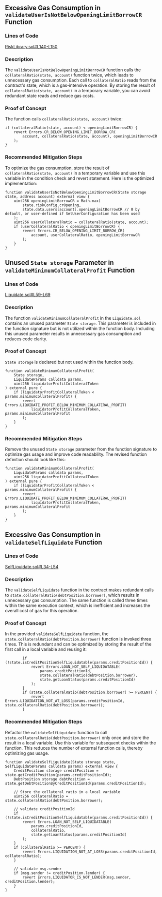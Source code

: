 ## Excessive Gas Consumption in `validateUserIsNotBelowOpeningLimitBorrowCR` Function

### Lines of Code
[RiskLibrary.sol#L140-L150](https://github.com/code-423n4/2024-06-size/blob/main/src/libraries/RiskLibrary.sol#L140-L150)

### Description
The `validateUserIsNotBelowOpeningLimitBorrowCR` function calls the `collateralRatio(state, account)` function twice, which leads to unnecessary gas consumption. Each call to `collateralRatio` reads from the contract's state, which is a gas-intensive operation. By storing the result of `collateralRatio(state, account)` in a temporary variable, you can avoid redundant state reads and reduce gas costs.

### Proof of Concept
The function calls `collateralRatio(state, account)` twice:
```solidity
if (collateralRatio(state, account) < openingLimitBorrowCR) {
    revert Errors.CR_BELOW_OPENING_LIMIT_BORROW_CR(
        account, collateralRatio(state, account), openingLimitBorrowCR
    );
}
```

### Recommended Mitigation Steps
To optimize the gas consumption, store the result of `collateralRatio(state, account)` in a temporary variable and use this variable in the condition check and revert statement. Here is the optimized implementation:
```solidity
function validateUserIsNotBelowOpeningLimitBorrowCR(State storage state, address account) external view {
    uint256 openingLimitBorrowCR = Math.max(
        state.riskConfig.crOpening,
        state.data.users[account].openingLimitBorrowCR // 0 by default, or user-defined if SetUserConfiguration has been used
    );
    uint256 userCollateralRatio = collateralRatio(state, account);
    if (userCollateralRatio < openingLimitBorrowCR) {
        revert Errors.CR_BELOW_OPENING_LIMIT_BORROW_CR(
            account, userCollateralRatio, openingLimitBorrowCR
        );
    }
}
```

## Unused `State storage` Parameter in `validateMinimumCollateralProfit` Function

### Lines of Code
[Liquidate.sol#L59-L69](https://github.com/code-423n4/2024-06-size/blob/main/src/libraries/actions/Liquidate.sol#L59-L69)

### Description
The function `validateMinimumCollateralProfit` in the `Liquidate.sol` contains an unused parameter `State storage`. This parameter is included in the function signature but is not utilized within the function body. Including this unused parameter results in unnecessary gas consumption and reduces code clarity.

### Proof of Concept
`State storage` is declared but not used within the function body.
```solidity
function validateMinimumCollateralProfit(
    State storage,
    LiquidateParams calldata params,
    uint256 liquidatorProfitCollateralToken
) external pure {
    if (liquidatorProfitCollateralToken < params.minimumCollateralProfit) {
        revert Errors.LIQUIDATE_PROFIT_BELOW_MINIMUM_COLLATERAL_PROFIT(
            liquidatorProfitCollateralToken, params.minimumCollateralProfit
        );
    }
}
```

### Recommended Mitigation Steps
Remove the unused `State storage` parameter from the function signature to optimize gas usage and improve code readability. The revised function definition should look like this:
```solidity
function validateMinimumCollateralProfit(
    LiquidateParams calldata params,
    uint256 liquidatorProfitCollateralToken
) external pure {
    if (liquidatorProfitCollateralToken < params.minimumCollateralProfit) {
        revert Errors.LIQUIDATE_PROFIT_BELOW_MINIMUM_COLLATERAL_PROFIT(
            liquidatorProfitCollateralToken, params.minimumCollateralProfit
        );
    }
}
```

## Excessive Gas Consumption in `validateSelfLiquidate` Function

### Lines of Code
[SelfLiquidate.sol#L34-L54](https://github.com/code-423n4/2024-06-size/blob/main/src/libraries/actions/SelfLiquidate.sol#L34-L54)

### Description
The `validateSelfLiquidate` function in the contract makes redundant calls to `state.collateralRatio(debtPosition.borrower)`, which results in unnecessary gas consumption. The same function is called three times within the same execution context, which is inefficient and increases the overall cost of gas for this operation.

### Proof of Concept
In the provided `validateSelfLiquidate` function, the `state.collateralRatio(debtPosition.borrower)` function is invoked three times. This is redundant and can be optimized by storing the result of the first call in a local variable and reusing it:
```
        if (!state.isCreditPositionSelfLiquidatable(params.creditPositionId)) {
            revert Errors.LOAN_NOT_SELF_LIQUIDATABLE(
                params.creditPositionId,
                state.collateralRatio(debtPosition.borrower),
                state.getLoanStatus(params.creditPositionId)
            );
        }
        if (state.collateralRatio(debtPosition.borrower) >= PERCENT) {
            revert Errors.LIQUIDATION_NOT_AT_LOSS(params.creditPositionId, state.collateralRatio(debtPosition.borrower));
        }
```

### Recommended Mitigation Steps
Refactor the `validateSelfLiquidate` function to call `state.collateralRatio(debtPosition.borrower)` only once and store the result in a local variable. Use this variable for subsequent checks within the function. This reduces the number of external function calls, thereby optimizing gas usage.
```
function validateSelfLiquidate(State storage state, SelfLiquidateParams calldata params) external view {
    CreditPosition storage creditPosition = state.getCreditPosition(params.creditPositionId);
    DebtPosition storage debtPosition = state.getDebtPositionByCreditPositionId(params.creditPositionId);

    // Store the collateral ratio in a local variable
    uint256 collateralRatio = state.collateralRatio(debtPosition.borrower);

    // validate creditPositionId
    if (!state.isCreditPositionSelfLiquidatable(params.creditPositionId)) {
        revert Errors.LOAN_NOT_SELF_LIQUIDATABLE(
            params.creditPositionId,
            collateralRatio,
            state.getLoanStatus(params.creditPositionId)
        );
    }
    if (collateralRatio >= PERCENT) {
        revert Errors.LIQUIDATION_NOT_AT_LOSS(params.creditPositionId, collateralRatio);
    }

    // validate msg.sender
    if (msg.sender != creditPosition.lender) {
        revert Errors.LIQUIDATOR_IS_NOT_LENDER(msg.sender, creditPosition.lender);
    }
}
```
